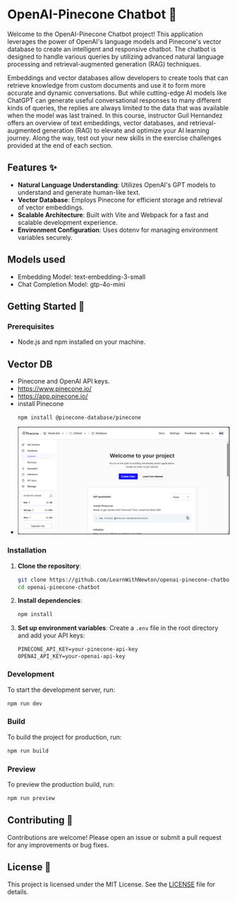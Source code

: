 # OpenAI-Pinecone Chatbot 🤖

Welcome to the OpenAI-Pinecone Chatbot project! This application leverages the power of OpenAI's language models and Pinecone's vector database to create an intelligent and responsive chatbot. The chatbot is designed to handle various queries by utilizing advanced natural language processing and retrieval-augmented generation (RAG) techniques.

Embeddings and vector databases allow developers to create tools that can retrieve knowledge from custom documents and use it to form more accurate and dynamic conversations. But while cutting-edge AI models like ChatGPT can generate useful conversational responses to many different kinds of queries, the replies are always limited to the data that was available when the model was last trained. In this course, instructor Guil Hernandez offers an overview of text embeddings, vector databases, and retrieval-augmented generation (RAG) to elevate and optimize your AI learning journey. Along the way, test out your new skills in the exercise challenges provided at the end of each section.

## Features ✨

- **Natural Language Understanding**: Utilizes OpenAI's GPT models to understand and generate human-like text.
- **Vector Database**: Employs Pinecone for efficient storage and retrieval of vector embeddings.
- **Scalable Architecture**: Built with Vite and Webpack for a fast and scalable development experience.
- **Environment Configuration**: Uses dotenv for managing environment variables securely.

## Models used

- Embedding Model: text-embedding-3-small
- Chat Completion Model: gtp-4o-mini

## Getting Started 🚀

### Prerequisites

- Node.js and npm installed on your machine.

## Vector DB

- Pinecone and OpenAI API keys.
- https://www.pinecone.io/
- https://app.pinecone.io/
- install Pinecone
    ```
    npm install @pinecone-database/pinecone
    ```
- ![Pinecone Vector DB Page](public\PineconeVectorDB.PNG)

### Installation

1. **Clone the repository**:
    ```bash
    git clone https://github.com/LearnWithNewton/openai-pinecone-chatbot.git
    cd openai-pinecone-chatbot
    ```

2. **Install dependencies**:
    ```bash
    npm install
    ```

3. **Set up environment variables**:
    Create a `.env` file in the root directory and add your API keys:
    ```env
    PINECONE_API_KEY=your-pinecone-api-key
    OPENAI_API_KEY=your-openai-api-key
    ```

### Development

To start the development server, run:
```bash
npm run dev
```

### Build

To build the project for production, run:
```bash
npm run build
```

### Preview

To preview the production build, run:
```bash
npm run preview
```

## Contributing 🤝

Contributions are welcome! Please open an issue or submit a pull request for any improvements or bug fixes.

## License 📄

This project is licensed under the MIT License. See the [LICENSE](LICENSE) file for details.


